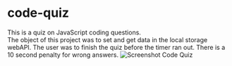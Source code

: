 # code-quiz

This is a quiz on JavaScript coding questions.  
The object of this project was to set and get data in the local storage webAPI.
The user was to finish the quiz before the timer ran out.
There is a 10 second penalty for wrong answers.
![Screenshot Code Quiz](https://user-images.githubusercontent.com/101301554/176328283-65c4d226-3714-49d7-85df-f02de447e8ac.jpg)
